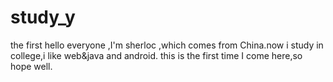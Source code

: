 # study_y
the first
hello everyone ,I'm sherloc ,which comes from China.now i study in college,i like web&java and android. this is the first time I come here,so hope well.

